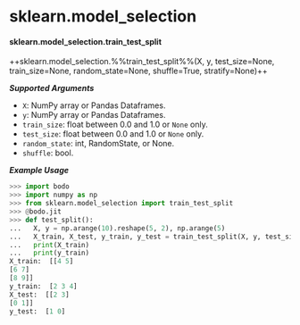 # sklearn.model_selection

#### sklearn.model_selection.train_test_split

++sklearn.model_selection.%%train_test_split%%(X, y, test_size=None, train_size=None, random_state=None, shuffle=True, stratify=None)++

***Supported Arguments***

-   `X`: NumPy array or Pandas Dataframes.
-   `y`: NumPy array or Pandas Dataframes.
-   `train_size`: float between 0.0 and 1.0 or `None` only.
-   `test_size`: float between 0.0 and 1.0 or `None` only.
-   `random_state`: int, RandomState, or None.
-   `shuffle`: bool.

***Example Usage***

```py 
>>> import bodo
>>> import numpy as np
>>> from sklearn.model_selection import train_test_split
>>> @bodo.jit
>>> def test_split():
...   X, y = np.arange(10).reshape(5, 2), np.arange(5)
...   X_train, X_test, y_train, y_test = train_test_split(X, y, test_size = 0.33, random_state=42)
...   print(X_train)
...   print(y_train)
X_train:  [[4 5]
[6 7]
[8 9]]
y_train:  [2 3 4]
X_test:  [[2 3]
[0 1]]
y_test:  [1 0]
```
